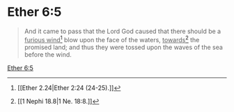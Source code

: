 # Ether 6:5

> And it came to pass that the Lord God caused that there should be a <u>furious wind</u>[^a] blow upon the face of the waters, <u>towards</u>[^b] the promised land; and thus they were tossed upon the waves of the sea before the wind.

[Ether 6:5](https://www.churchofjesuschrist.org/study/scriptures/bofm/ether/6?lang=eng&id=p5#p5)


[^a]: [[Ether 2.24|Ether 2:24 (24-25).]]
[^b]: [[1 Nephi 18.8|1 Ne. 18:8.]]
